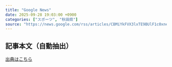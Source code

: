 ```yaml
---
title: "Google News"
date: 2025-09-28 19:03:00 +0900
categories: ["スポーツ", "秋田県"]
source: "https://news.google.com/rss/articles/CBMiYkFVX3lxTE9BUlF1c0xnekZpRzJ2SmdfNG5uZXNpTm9TSjF0NkRGcndZcVZaVlhOY1dpQlR4YVp4TWx5S2tTQXhJZGZtQUZHV2Y5ckk1N2VZSE1kb0w3VjJrMjJiOHhUVGl3?oc=5"
---
```


## 記事本文（自動抽出）
<body class="y0K44d EA71Tc" id="readabilityBody"></body>

[出典はこちら](https://news.google.com/rss/articles/CBMiYkFVX3lxTE9BUlF1c0xnekZpRzJ2SmdfNG5uZXNpTm9TSjF0NkRGcndZcVZaVlhOY1dpQlR4YVp4TWx5S2tTQXhJZGZtQUZHV2Y5ckk1N2VZSE1kb0w3VjJrMjJiOHhUVGl3?oc=5)

